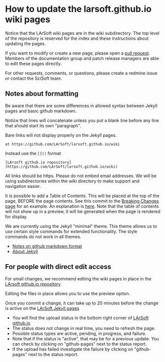 # How to update the larsoft.github.io wiki pages

Notice that the LArSoft wiki pages are in the wiki subdirectory. 
The top level of the repository is reserved for the index and these instructions about updating the pages.

If you want to modify or create a new page, please open a [pull request](https://github.com/LArSoft/larsoft.github.io).
Members of the documentation group and patch release managers are able to edit these pages directly.

For other requests, comments, or questions, please create a redmine issue or contact the SciSoft team.

## Notes about formatting

Be aware that there are some differences in allowed syntax between Jekyll pages and basic github markdown.

Notice that lines will concatenate unless you put a blank line before any line that should start its own "paragraph".

Bare links will not display properly on the Jekyll pages.
```
at https://github.com/LArSoft/larsoft.github.io/wiki 
```
Instead use the `[]()` format
```
[LArsoft github.io repository](https://github.com/LArSoft/larsoft.github.io/wiki)
```

All links should be https.
Please do not embed email addresses.
We will be using subdirectories within the wiki directory to make support and navigation easier.

It is possible to add a Table of Contents.  This will be placed at the top of the page, BEFORE the page contents.
See this commit to the [Breaking Changes page](https://github.com/LArSoft/larsoft.github.io/commit/9b62ce76d5e15cdecfe53384ca62a498e25064e4) for an example.
An explanation is [here](https://ouyi.github.io/post/2017/12/31/jekyll-table-of-contents.html#generating-the-toc).
Note that the table of contents will not show up in a preview, it will be generated when the page is rendered for display.

We are currently using the Jekyll "minimal" theme.
This theme allows us to use certain style commands for extended functionality.
The style commands do not work in all themes.

* [Notes on github markdown format](https://docs.github.com/en/get-started/writing-on-github/getting-started-with-writing-and-formatting-on-github/basic-writing-and-formatting-syntax)
* [About Jekyll](https://docs.github.com/en/pages/setting-up-a-github-pages-site-with-jekyll/about-github-pages-and-jekyll)

## For people with direct edit access

For small changes, we recommend editing the wiki pages in place in the [LArsoft github.io repository](https://github.com/LArSoft/larsoft.github.io/)

Editing the files in place allows you to use the preview option.

Once you commit a change, it can take up to 20 minutes before the change is active on the [LArSoft Jekyll pages](https://larsoft.github.io/)
* You will find the upload status in the bottom right corner of [LArSoft github.io](https://github.com/LArSoft/larsoft.github.io)
* The status does not change in real time, you need to refresh the page.
* Possible status types are active, pending, in progress, and failure.
* Note that if the status is "active", that may be for a previous update. You can check by clicking on "github-pages" next to the status report.
* If the upload has failed investigate the failure by clicking on "github-pages" next to the status report.



